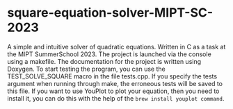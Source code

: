# square-equation-solver-MIPT-SC-2023
A simple and intuitive solver of quadratic equations. Written in C as a task at the MIPT SummerSchool 2023. The project is launched via the console using a makefile. The documentation for the project is written using Doxygen. To start testing the program, you can use the TEST_SOLVE_SQUARE macro in the file tests.cpp. If you specify the tests argument when running through make, the erroneous tests will be saved to this file. If you want to use YouPlot to plot your equation, then you need to install it, you can do this with the help of the ```brew install youplot command```.
